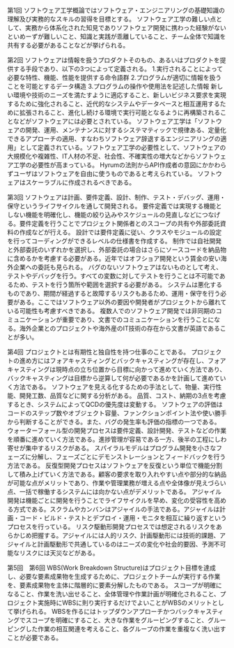 第1回
ソフトウェア工学概論ではソフトウェア・エンジニアリングの基礎知識の理解及び実務的なスキルの習得を目標とする。
ソフトウェア工学の難しい点として、実務から体系化された知見でありソフトウェア開発に携わった経験がないといめーずが難しいこと、知識と実践が乖離していること、チーム全体で知識を共有する必要があることなどが挙げられる。

第2回
ソフトウェアは情報を扱うプロダクトそのもの、あるいはプロダクトを提供する手段であり、以下の3つによって定義される。
1.実行されることによって必要な特性、機能、性能を提供する命令語群
2.プログラムが適切に情報を扱うことを可能とするデータ構造
3.プログラムの操作や使用法を記述した情報
新しい環境や技術のニーズを満たすように適応すること、新しいビジネス要求を実現するために強化されること、近代的なシステムやデータベースと相互運用するために拡張されること、進化し続ける環境で実行可能となるように再構築されることなどがソフトウェアには必要とされている。
ソフトウェア工学は「ソフトウェアの開発、運用、メンテナンスに対するシステマティックで規律ある、定量化できるアプローチの適用、すなわちソフトウェア辞退するエンジニアリングの適用」として定義されている。ソフトウェア工学の必要性として、ソフトウェアの大規模化や複雑性、IT人材の不足、社会性、不確実性の増大などからソフトウェア工学の必要性が高まっている。
Hyrumの法則からAPI作成者の意図にかかわらずユーザはソフトウェアを自由に使うものであると考えられている。
ソフトウェアはスケーラブルに作成されるべきである。

第3回
ソフトウェアは計画、要件定義、設計、制作、テスト・デバッグ、運用・保守というライフサイクルを通して開発される。
要件定義では実現する機能としない機能を明確化し、機能の絞り込みやスケジュールの見直しなどにつなげる。要件定義を行うことでプロジェクト関係者とのスコープの共有や外部委託資料の作成などが行える。
設計では要件定義に従い、クラスやモジュールの設定を行ってコーディングができるレベルの仕様書を作成する。
制作では自社開発と外部委託のいずれかを選択し、外部委託の場合はさらにソースコードを納品物に含めるかを考慮する必要がある。近年ではオフショア開発という賃金の安い海外企業への委託も見られる。
バグのないソフトウェアはないものとして考え、テストやデバッグを行う。すべての変数に対してテストを行うことは不可能であるため、テストを行う箇所や範囲を選択する必要がある。
システムは悪化するものであり、期間が経過すると故障するリスクもあるため、運用・保守を行う必要がある。ここではソフトウェア以外の要因や開発者がプロジェクトから離れている可能性も考慮すべきである。
複数人でのソフトウェア開発では非同期のコミュニケーションが重要であり、文書でのコミュニケーションを行うことになる。海外企業とのプロジェクトや海外産のIT技術の存在から文書が英語であることが多い。


第4回
プロジェクトとは有期性と独自性を持つ仕事のことである。
プロジェクトの進め方にはフォアキャスティングとバックキャスティングが存在し、フォアキャスティングは現時点の立ち位置から目標に向かって進めていく方法であり、バックキャスティングは目標から逆算して何が必要であるかを計画して進めていく方法である。
ソフトウェアを見える化するための手法として、物量、実行性能、開発工数、品質などに関する分析がある。
品質、コスト、納期の3点を考慮するとき、システムによってQCDの優先度は変動する。
ソフトウェアの評価はコードのステップ数やオブジェクト容量、ファンクションポイント法や使い勝手から判断することができる。また、バグの発生率も評価の指標の一つである。
ウォーターフォール型の開発プロセスは要件定義、設計開発、テストなどの作業を順番に進めていく方法である。進捗管理が容易である一方、後半の工程にしわ寄せが集中するリスクがある。
スパイラルモデルはプログラム開発を小さなフェーズに分解し、フェーズごとにデモンストレーションとフィードバックを行う方法である。
反復型開発プロセスはソフトウェアを反復という単位で機能分割して積み上げていく方法である。顧客の要求を取り入れやすい点や部分的な納品が可能な点がメリットであり、作業や管理業務が増える点や全体像が見えづらい点、一括で稼働するシステムには向かない点がデメリットである。
アジャイル開発は機能ごとに開発を行うことでライフサイクルを早め、変化の受容性を高める方式である。スクラムやカンバンはアジャイルの手法である。アジャイルは計画・コード・ビルド・テストとデプロイ・運用・モニタを相互に繰り返すというプロセスを行っている。
リスク駆動形開発プロセスでは想定されるリスクをあらかじめ把握する。アジャイルには人的リスク、計画駆動形には技術的課題、アジャイルと計画駆動形で共通しているのはニーズの変化や社会的要因、予測不可能なリスクには天災などがある。

第5回　第6回
WBS(Work Breakdown Structure)はプロジェクト目標を達成し、必要な要素成果物を生成するために、プロジェクトチームが実行する作業を、要素成果物を主体に階層的に要素分解したものである。
スコープが明確になること、作業を洗い出せること、全体管理や作業計画が明確化されること、プロジェクト実施時にWBSに則り実行するだけでよいことがWBSのメリットとして挙げられる。
WBSを作るにはトップダウンアプローチかつバックキャスティングでスコープを明確にすること、大きな作業をグルーピングすること、グルーピングした作業の相互関連を考えること、各グループの作業を重複なく洗い出すことが必要である。